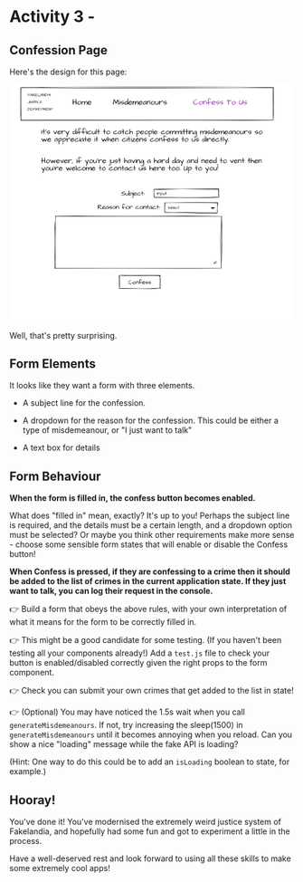 # Activity 3 - 

## Confession Page

Here's the design for this page:

![Confess To Us](./images/confess.png "Sketched confession page")

Well, that's pretty surprising.

## Form Elements

It looks like they want a form with three elements. 

* A subject line for the confession.

* A dropdown for the reason for the confession. This could be either a type of misdemeanour, or "I just want to talk"

* A text box for details

## Form Behaviour

**When the form is filled in, the confess button becomes enabled.**

What does "filled in" mean, exactly? It's up to you! Perhaps the subject line is required, and the details must be a certain length, and a dropdown option must be selected? Or maybe you think other requirements make more sense - choose some sensible form states that will enable or disable the Confess button!

**When Confess is pressed, if they are confessing to a crime then it should be added to the list of crimes in the current application state. If they just want to talk, you can log their request in the console.**

👉 Build a form that obeys the above rules, with your own interpretation of what it means for the form to be correctly filled in.

👉 This might be a good candidate for some testing. (If you haven't been testing all your components already!) Add a `test.js` file to check your button is enabled/disabled correctly given the right props to the form component.

👉 Check you can submit your own crimes that get added to the list in state!

👉 (Optional) You may have noticed the 1.5s wait when you call `generateMisdemeanours`. If not, try increasing the sleep(1500) in `generateMisdemeanours` until it becomes annoying when you reload. Can you show a nice "loading" message while the fake API is loading?

(Hint: One way to do this could be to add an `isLoading` boolean to state, for example.)

## Hooray!

You've done it! You've modernised the extremely weird justice system of Fakelandia, and hopefully had some fun and got to experiment a little in the process.

Have a well-deserved rest and look forward to using all these skills to make some extremely cool apps!
